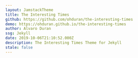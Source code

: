 ```yaml
---
layout: JamstackTheme
title: The Interesting Times
github: https://github.com/ohduran/the-interesting-times
demo: https://ohduran.github.io/the-interesting-times
author: Alvaro Duran
ssg: Jekyll
date: 2019-10-06T21:10:52.000Z
description: The Interesting Times Theme for Jekyll
stale: false
---
```

